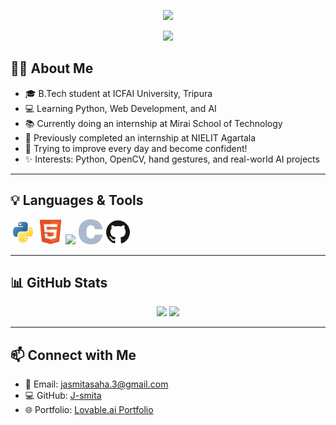 <!-- Welcome Banner -->
<p align="center">
  <img src="https://capsule-render.vercel.app/api?text=Hi+I'm+Jasmita!&animation=fadeIn&type=waving&color=gradient&height=100"/>
</p>

<!-- Visitor Counter -->
<p align="center">
  <img src="https://komarev.com/ghpvc/?username=J-smita&style=flat-square&color=blue"/>
</p>

## 👩‍💻 About Me

- 🎓 B.Tech student at ICFAI University, Tripura  
- 💻 Learning Python, Web Development, and AI  
- 📚 Currently doing an internship at Mirai School of Technology  
- 🏫 Previously completed an internship at NIELIT Agartala
- 🌱 Trying to improve every day and become confident!  
- ✨ Interests: Python, OpenCV, hand gestures, and real-world AI projects  

---

## 💡 Languages & Tools  
<p align="left">
  <img src="https://raw.githubusercontent.com/devicons/devicon/master/icons/python/python-original.svg" width="40" />
  <img src="https://raw.githubusercontent.com/devicons/devicon/master/icons/html5/html5-original.svg" width="40" />
  <img src="https://cdn.jsdelivr.net/gh/devicons/devicon/icons/bootstrap/bootstrap-original.svg" width="40" />
  <img src="https://raw.githubusercontent.com/devicons/devicon/master/icons/c/c-original.svg" width="40" />
  <img src="https://raw.githubusercontent.com/devicons/devicon/master/icons/github/github-original.svg" width="40" />
</p>

---

## 📊 GitHub Stats  
<p align="center">
  <img src="https://github-readme-stats.vercel.app/api?username=J-smita&show_icons=true&theme=default" />
  <img src="https://github-readme-streak-stats.herokuapp.com/?user=J-smita" />
</p>

---

## 📫 Connect with Me

- 📧 Email: [jasmitasaha.3@gmail.com](mailto:jasmitasaha.3@gmail.com)  
- 💻 GitHub: [J-smita](https://github.com/J-smita)  
- 🌐 Portfolio: [Lovable.ai Portfolio]([https://lovable.ai](https://jasmita-profile.lovable.app))
